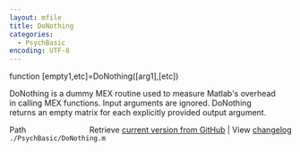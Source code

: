 ```yaml
---
layout: mfile
title: DoNothing
categories:
  - PsychBasic
encoding: UTF-8
---
```


function [empty1,etc]=DoNothing([arg1],[etc])  

DoNothing is a dummy MEX routine used to measure Matlab's overhead  
in calling MEX functions. Input arguments are ignored. DoNothing  
returns an empty matrix for each explicitly provided output argument.  


<div class="code_header" style="text-align:right;">
  <span style="float:left;">Path&nbsp;&nbsp;</span> <span class="counter">Retrieve <a href=
  "https://raw.github.com/Psychtoolbox-3/Psychtoolbox-3/beta/./PsychBasic/DoNothing.m">current version from GitHub</a> | View <a href=
  "https://github.com/Psychtoolbox-3/Psychtoolbox-3/commits/beta/./PsychBasic/DoNothing.m">changelog</a></span>
</div>
<div class="code">
  <code>./PsychBasic/DoNothing.m</code>
</div>
